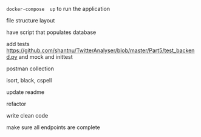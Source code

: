 `docker-compose  up` to run the application

file structure layout

have script that populates database

add tests
https://github.com/shantnu/TwitterAnalyser/blob/master/Part5/test_backend.py
and mock and inittest

postman collection

isort, black, cspell

update readme

refactor

write clean code

make sure all endpoints are complete